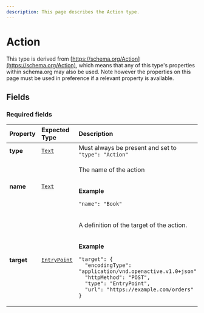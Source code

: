 ```yaml
---
description: This page describes the Action type.
---
```


# Action

This type is derived from [https://schema.org/Action](https://schema.org/Action), which means that any of this type's properties within schema.org may also be used. Note however the properties on this page must be used in preference if a relevant property is available.

## **Fields**

### **Required fields**

<table>
  <thead>
    <tr>
      <th style="text-align:left">Property</th>
      <th style="text-align:left">Expected Type</th>
      <th style="text-align:left">Description</th>
    </tr>
  </thead>
  <tbody>
    <tr>
      <td style="text-align:left"><b>type</b>
      </td>
      <td style="text-align:left"> <a href="https://schema.org/Text"><code>Text</code></a>
      </td>
      <td style="text-align:left">Must always be present and set to <code>&quot;type&quot;: &quot;Action&quot;</code>
      </td>
    </tr>
    <tr>
      <td style="text-align:left"><b>name</b>
      </td>
      <td style="text-align:left"> <a href="https://schema.org/Text"><code>Text</code></a>
      </td>
      <td style="text-align:left">
        <p>The name of the action</p>
        <p>
          <br /><b>Example</b>
        </p>
        <p><code>&quot;name&quot;: &quot;Book&quot;</code>
        </p>
      </td>
    </tr>
    <tr>
      <td style="text-align:left"><b>target</b>
      </td>
      <td style="text-align:left"> <a href="https://docs.openactive.io/data-model/types/entrypoint"><code>EntryPoint</code></a>
      </td>
      <td style="text-align:left">
        <p>A definition of the target of the action.</p>
        <p>
          <br /><b>Example</b>
        </p>
        <p><code>&quot;target&quot;: {<br />  &quot;encodingType&quot;: &quot;application/vnd.openactive.v1.0+json&quot;,<br />  &quot;httpMethod&quot;: &quot;POST&quot;,<br />  &quot;type&quot;: &quot;EntryPoint&quot;,<br />  &quot;url&quot;: &quot;https://example.com/orders&quot;<br />}</code>
        </p>
      </td>
    </tr>
  </tbody>
</table>